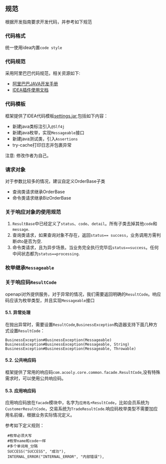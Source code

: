 ## 规范

根据开发指南要求开发代码，并参考如下规范

###  代码格式

统一使用idea内置`code style`

### 代码规范

采用阿里巴巴代码规范，相关资源如下: 

* [阿里巴巴JAVA开发手册](https://github.com/alibaba/p3c/blob/master/%E9%98%BF%E9%87%8C%E5%B7%B4%E5%B7%B4Java%E5%BC%80%E5%8F%91%E6%89%8B%E5%86%8C%EF%BC%88%E8%AF%A6%E5%B0%BD%E7%89%88%EF%BC%89.pdf)
* [IDEA插件使用文档](https://github.com/alibaba/p3c/wiki/IDEA%E6%8F%92%E4%BB%B6%E4%BD%BF%E7%94%A8%E6%96%87%E6%A1%A3)

### 代码模板

框架提供了IDEA代码模板[settings.jar](ide/idea/settings.jar),包括如下内容：

* 新建java类标注引入`@Slf4j`
* 新建java枚举，实现`Messageable`接口
* 新建java测试类，引入`Assertions`
* try-cache打印日志并包裹异常

注意: 修改作者为自己。

### 请求对象

对于参数比较多的情况，建议自定义OrderBase子类

* 查询类请求继承OrderBase
* 命令类请求继承BizOrderBase

### 关于响应对象的使用规范

1. 	`ResultBase`中已经定义了`status`、`code`、`detail`。所有子类去掉其他`code`和`message`.
2. 查询类请求，如果查询对象不存在，返回`status== success`，业务调用方需判断dto是否为空.
3. 命令类请求，且为异步场景。当业务完全执行完毕后`status==success`。任何中间状态都为`status==processing`.

### 枚举继承`Messageable`

### 关于响应码`ResultCode`


openapi对外提供服务，对于异常的情况，我们需要返回明确的`ResultCode`。响应码应该为枚举类型，并且实现`Messageable`接口

#### 5.1. 异常处理

在抛出异常时，需要设置`ResultCode`,`BusinessException`构造器支持下面几种方式设置`ResultCode`：

	BusinessException#BusinessException(Messageable)
	BusinessException#BusinessException(Messageable, String)
	BusinessException#BusinessException(Messageable, Throwable)

#### 5.2. 公共响应码

框架提供了常用的响应码`com.acooly.core.common.facade.ResultCode`,没有特殊需求时，可以使用公共响应码。

#### 5.3. 应用响应码

应用响应码放在`facade`模块中，名字为`应用名+ResultCode`，比如会员系统为`CustomerResultCode`，交易系统为`TradeResultCode`.响应码枚举类型不需要加应用名前缀，根据业务实际情况定义。

参考如下定义规则：

	 #枚举必须大写
	 #枚举name和code一样
	 #多个单词用_分隔
	 SUCCESS("SUCCESS", "成功"),
	 INTERNAL_ERROR("INTERNAL_ERROR", "内部错误"),

